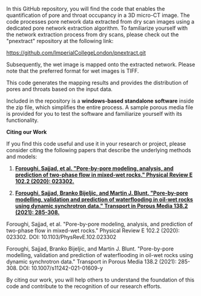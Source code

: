 In this GitHub repository, you will find the code that enables the quantification of pore and throat occupancy in a 3D micro-CT image. The code processes pore network data extracted from dry scan images using a dedicated pore network extraction algorithm. To familiarize yourself with the network extraction process from dry scans, please check out the "pnextract" repository at the following link:

https://github.com/ImperialCollegeLondon/pnextract.git

Subsequently, the wet image is mapped onto the extracted network. Please note that the preferred format for wet images is TIFF.

This code generates the mapping results and provides the distribution of pores and throats based on the input data. 

Included in the repository is a __windows-based standalone software__ inside the zip file, which simplifies the entire process. A sample porous media file is provided for you to test the software and familiarize yourself with its functionality.





**Citing our Work**

If you find this code useful and use it in your research or project, please consider citing the following papers that describe the underlying methods and models:


1. [**Foroughi, Sajjad, et al. "Pore-by-pore modeling, analysis, and prediction of two-phase flow in mixed-wet rocks." Physical Review E 102.2 (2020): 023302.**](https://doi.org/10.1103/PhysRevE.102.023302)

2. [**Foroughi, Sajjad, Branko Bijeljic, and Martin J. Blunt. "Pore-by-pore modelling, validation and prediction of waterflooding in oil-wet rocks using dynamic synchrotron data." Transport in Porous Media 138.2 (2021): 285-308.**](https://doi.org/10.1007/s11242-021-01609-y)


Foroughi, Sajjad, et al. "Pore-by-pore modeling, analysis, and prediction of two-phase flow in mixed-wet rocks." Physical Review E 102.2 (2020): 023302. DOI: 10.1103/PhysRevE.102.023302

Foroughi, Sajjad, Branko Bijeljic, and Martin J. Blunt. "Pore-by-pore modelling, validation and prediction of waterflooding in oil-wet rocks using dynamic synchrotron data." Transport in Porous Media 138.2 (2021): 285-308. DOI: 10.1007/s11242-021-01609-y

By citing our work, you will help others to understand the foundation of this code and contribute to the recognition of our research efforts.
